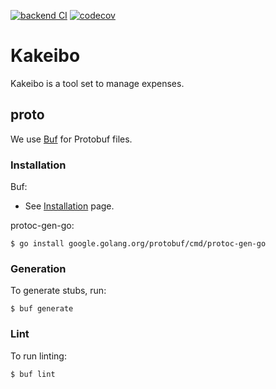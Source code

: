 [![backend CI](https://github.com/takatoshiono/kakeibo/workflows/backend%20CI/badge.svg)](https://github.com/takatoshiono/kakeibo/actions)
[![codecov](https://codecov.io/gh/takatoshiono/kakeibo/branch/main/graph/badge.svg?token=HSH2Wcy5C4)](https://codecov.io/gh/takatoshiono/kakeibo)

# Kakeibo

Kakeibo is a tool set to manage expenses.

## proto

We use [Buf](https://buf.build/) for Protobuf files.

### Installation

Buf:
- See [Installation](https://docs.buf.build/installation) page.

protoc-gen-go:
```
$ go install google.golang.org/protobuf/cmd/protoc-gen-go
```

### Generation
To generate stubs, run:
```
$ buf generate
```

### Lint
To run linting:
```
$ buf lint
```
